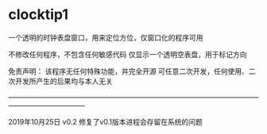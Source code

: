 # clocktip1
一个透明的时钟表盘窗口，用来定位方位，仅窗口化的程序可用

不修改任何程序，不包含任何敏感代码
仅显示一个透明空表盘，用于标记方向

免责声明：
该程序无任何特殊功能，并完全开源
可任意二次开发，任何使用、二次开发所产生的后果均与本人无关


———————————————————————————————————————————————

2019年10月25日
v0.2 
修复了v0.1版本进程会存留在系统的问题
